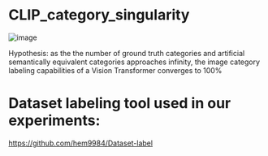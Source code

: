 # CLIP_category_singularity

![image](https://github.com/user-attachments/assets/10969427-cf47-4bc0-9b06-32f68c71afe3)

Hypothesis: as the the number of ground truth categories and artificial semantically equivalent categories approaches infinity, the image category labeling capabilities of a Vision Transformer converges to 100%

# Dataset labeling tool used in our experiments:
https://github.com/hem9984/Dataset-label
